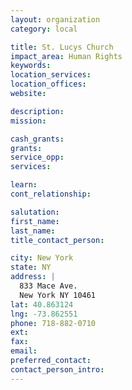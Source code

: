 ```yaml
---
layout: organization
category: local

title: St. Lucys Church
impact_area: Human Rights
keywords: 
location_services: 
location_offices: 
website: 

description: 
mission: 

cash_grants: 
grants: 
service_opp: 
services: 

learn: 
cont_relationship: 

salutation: 
first_name: 
last_name: 
title_contact_person: 

city: New York
state: NY
address: |
  833 Mace Ave.  
  New York NY 10461
lat: 40.863124
lng: -73.862551
phone: 718-882-0710
ext: 
fax: 
email: 
preferred_contact: 
contact_person_intro: 
---
```

